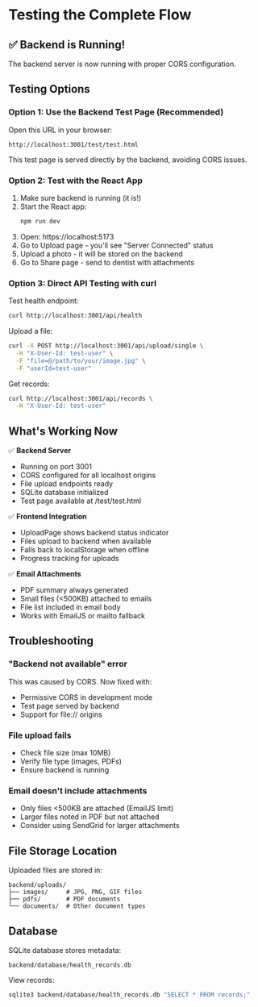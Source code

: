 # Testing the Complete Flow

## ✅ Backend is Running!

The backend server is now running with proper CORS configuration.

## Testing Options

### Option 1: Use the Backend Test Page (Recommended)
Open this URL in your browser:
```
http://localhost:3001/test/test.html
```

This test page is served directly by the backend, avoiding CORS issues.

### Option 2: Test with the React App
1. Make sure backend is running (it is!)
2. Start the React app:
   ```bash
   npm run dev
   ```
3. Open: https://localhost:5173
4. Go to Upload page - you'll see "Server Connected" status
5. Upload a photo - it will be stored on the backend
6. Go to Share page - send to dentist with attachments

### Option 3: Direct API Testing with curl

Test health endpoint:
```bash
curl http://localhost:3001/api/health
```

Upload a file:
```bash
curl -X POST http://localhost:3001/api/upload/single \
  -H "X-User-Id: test-user" \
  -F "file=@/path/to/your/image.jpg" \
  -F "userId=test-user"
```

Get records:
```bash
curl http://localhost:3001/api/records \
  -H "X-User-Id: test-user"
```

## What's Working Now

✅ **Backend Server**
- Running on port 3001
- CORS configured for all localhost origins
- File upload endpoints ready
- SQLite database initialized
- Test page available at /test/test.html

✅ **Frontend Integration**
- UploadPage shows backend status indicator
- Files upload to backend when available
- Falls back to localStorage when offline
- Progress tracking for uploads

✅ **Email Attachments**
- PDF summary always generated
- Small files (<500KB) attached to emails
- File list included in email body
- Works with EmailJS or mailto fallback

## Troubleshooting

### "Backend not available" error
This was caused by CORS. Now fixed with:
- Permissive CORS in development mode
- Test page served by backend
- Support for file:// origins

### File upload fails
- Check file size (max 10MB)
- Verify file type (images, PDFs)
- Ensure backend is running

### Email doesn't include attachments
- Only files <500KB are attached (EmailJS limit)
- Larger files noted in PDF but not attached
- Consider using SendGrid for larger attachments

## File Storage Location

Uploaded files are stored in:
```
backend/uploads/
├── images/     # JPG, PNG, GIF files
├── pdfs/       # PDF documents  
└── documents/  # Other document types
```

## Database

SQLite database stores metadata:
```
backend/database/health_records.db
```

View records:
```bash
sqlite3 backend/database/health_records.db "SELECT * FROM records;"
```